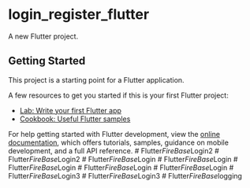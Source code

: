 # login_register_flutter

A new Flutter project.

## Getting Started

This project is a starting point for a Flutter application.

A few resources to get you started if this is your first Flutter project:

- [Lab: Write your first Flutter app](https://docs.flutter.dev/get-started/codelab)
- [Cookbook: Useful Flutter samples](https://docs.flutter.dev/cookbook)

For help getting started with Flutter development, view the
[online documentation](https://docs.flutter.dev/), which offers tutorials,
samples, guidance on mobile development, and a full API reference.
#   F l u t t e r _ F i r e B a s e _ L o g i n 2  
 #   F l u t t e r _ F i r e B a s e _ L o g i n 2  
 #   F l u t t e r _ F i r e B a s e _ L o g i n  
 #   F l u t t e r _ F i r e B a s e _ L o g i n  
 #   F l u t t e r _ F i r e B a s e _ L o g i n  
 #   F l u t t e r _ F i r e B a s e _ L o g i n  
 #   F l u t t e r _ F i r e B a s e _ L o g i n  
 #   F l u t t e r _ F i r e B a s e _ L o g i n 3  
 #   F l u t t e r _ F i r e B a s e _ L o g i n 3  
 #   F l u t t e r _ F i r e B a s e _ l o g g i n g  
 